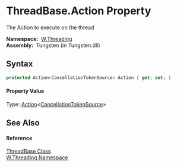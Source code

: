 ThreadBase.Action Property
==========================
  The Action to execute on the thread

  **Namespace:**  [W.Threading][1]  
  **Assembly:**  Tungsten (in Tungsten.dll)

Syntax
------

```csharp
protected Action<CancellationTokenSource> Action { get; set; }
```

#### Property Value
Type: [Action][2]&lt;[CancellationTokenSource][3]>

See Also
--------

#### Reference
[ThreadBase Class][4]  
[W.Threading Namespace][1]  

[1]: ../README.md
[2]: http://msdn.microsoft.com/en-us/library/018hxwa8
[3]: http://msdn.microsoft.com/en-us/library/dd321629
[4]: README.md